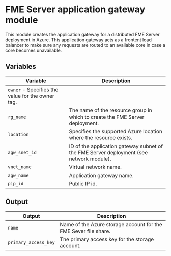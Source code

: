 # FME Server application gateway module
This module creates the application gateway for a distributed FME Server deployment in Azure. This application gateway acts as a frontent load balancer to make sure any requests are routed to an available core in case a core becomes unavailable.
## Variables
|Variable|Description|
|---|---|
|`owner` - Specifies the value for the owner tag.|
|`rg_name` | The name of the resource group in which to create the FME Server deployment.|
|`location` | Specifies the supported Azure location where the resource exists.|
|`agw_snet_id` | ID of the application gateway subnet of the FME Server deployment (see network module).|
|`vnet_name`|Virtual network name.|
|`agw_name`|Application gateway name.|
|`pip_id`|Public IP id.|
## Output
|Output|Description|
|---|---|
|`name` | Name of the Azure storage account for the FME Sever file share.|
|`primary_access_key` | The primary access key for the storage account.|